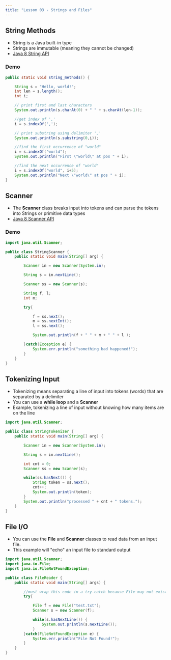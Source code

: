 ```yaml
---
title: "Lesson 03 - Strings and Files"
---
```


## String Methods

- String is a Java built-in type
- Strings are immutable (meaning they cannot be changed)
- [Java 8 String API](https://docs.oracle.com/javase/8/docs/api/java/lang/String.html)

### Demo
```java
public static void string_methods() {

    String s = "Hello, world!";
    int len = s.length();
    int i;

    // print first and last characters
    System.out.println(s.charAt(0) + " " + s.charAt(len-1));

    //get index of ','
    i = s.indexOf(',');

    // print substring using delimiter ','
    System.out.println(s.substring(0,i));

    //find the first occurrence of "world"
    i = s.indexOf("world");
    System.out.println("First \"world\" at pos " + i);

    //find the next occurrence of "world"
    i = s.indexOf("world", i+5);
    System.out.println("Next \"world\" at pos " + i);
}
```

## Scanner
- The **Scanner** class breaks input into tokens and can parse the tokens into Strings or primitive data types
- [Java 8 Scanner API](http://docs.oracle.com/javase/8/docs/api/java/util/Scanner.html)

### Demo
```java
import java.util.Scanner;

public class StringScanner {
    public static void main(String[] arg) {

        Scanner in = new Scanner(System.in);

        String s = in.nextLine();

        Scanner ss = new Scanner(s);

        String f, l;
        int m;

        try{

            f = ss.next();
            m = ss.nextInt();
            l = ss.next();

            System.out.println(f + " " + m + " " + l );

        }catch(Exception e) {
            System.err.println("something bad happened!");
        }
    }
}
```

## Tokenizing Input

- Tokenizing means separating a line of input into tokens (words) that are separated
by a delimiter
- You can use a **while loop** and a **Scanner**
- Example, tokenizing a line of input without knowing how many items are on the line

```java
import java.util.Scanner;

public class StringTokenizer {
    public static void main(String[] arg) {

        Scanner in = new Scanner(System.in);

        String s = in.nextLine();

        int cnt = 0;
        Scanner ss = new Scanner(s);

        while(ss.hasNext()) {
            String token = ss.next();
            cnt++;
            System.out.println(token);
        }
        System.out.println("processed " + cnt + " tokens.");
    }
}
```

## File I/O

- You can use the **File** and **Scanner** classes to read data from an input file.
- This example will "echo" an input file to standard output

```java
import java.util.Scanner;
import java.io.File;
import java.io.FileNotFoundException;

public class FileReader {
    public static void main(String[] args) {

        //must wrap this code in a try-catch because File may not exist.
        try{

            File f = new File("test.txt");
            Scanner s = new Scanner(f);

            while(s.hasNextLine()) {
                System.out.println(s.nextLine());
            }
        }catch(FileNotFoundException e) {
            System.err.println("File Not Found!");
        }
    }
}
```
